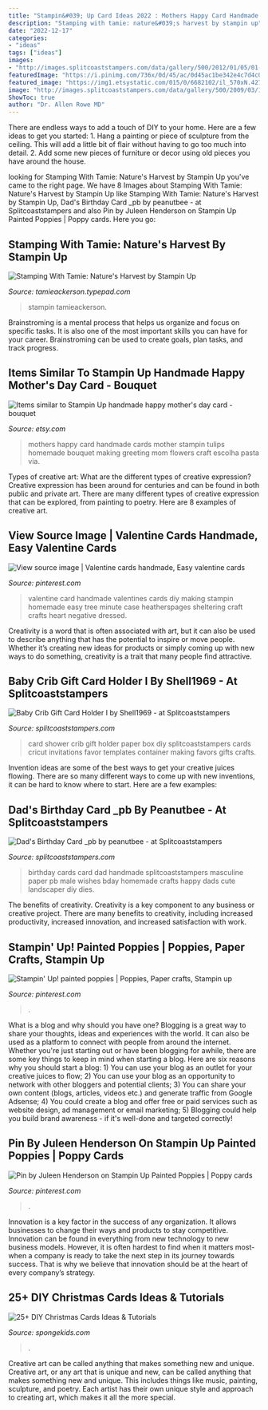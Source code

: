 ```yaml
---
title: "Stampin&#039; Up Card Ideas 2022 : Mothers Happy Card Handmade Cards Mother Stampin Tulips Homemade Bouquet Making Greeting Mom Flowers Craft Escolha Pasta Via"
description: "Stamping with tamie: nature&#039;s harvest by stampin up"
date: "2022-12-17"
categories:
- "ideas"
tags: ["ideas"]
images:
- "http://images.splitcoaststampers.com/data/gallery/500/2012/01/05/01-06-12_Verve_Masculine_Bday_by_peanutbee.png"
featuredImage: "https://i.pinimg.com/736x/0d/45/ac/0d45ac1be342e4c7d4c01c5a3582810f.jpg"
featured_image: "https://img1.etsystatic.com/015/0/6682102/il_570xN.427268909_4b5o.jpg"
image: "http://images.splitcoaststampers.com/data/gallery/500/2009/03/18/IMG_1312_by_Shell1969.jpg"
ShowToc: true
author: "Dr. Allen Rowe MD"
---
```



There are endless ways to add a touch of DIY to your home. Here are a few ideas to get you started: 1. Hang a painting or piece of sculpture from the ceiling. This will add a little bit of flair without having to go too much into detail. 2. Add some new pieces of furniture or decor using old pieces you have around the house.
	

		
looking for Stamping With Tamie: Nature&#039;s Harvest by Stampin Up you've came to the right page. We have 8 Images about Stamping With Tamie: Nature&#039;s Harvest by Stampin Up like Stamping With Tamie: Nature&#039;s Harvest by Stampin Up, Dad&#039;s Birthday Card _pb by peanutbee - at Splitcoaststampers and also Pin by Juleen Henderson on Stampin Up Painted Poppies | Poppy cards. Here you go:
		
    
## Stamping With Tamie: Nature&#039;s Harvest By Stampin Up

<img loading=lazy src="https://tamieackerson.typepad.com/.a/6a00e553f8187e8834026bdee64eba200c-600wi" onerror="this.onerror=null;this.src='https://tse3.mm.bing.net/th?id=OIP.uWjEtMCAxK3-vXZxDoQsZwHaJf&amp;pid=15.1';" alt="Stamping With Tamie: Nature&#039;s Harvest by Stampin Up">

_Source: tamieackerson.typepad.com_

>stampin tamieackerson. 

	

Brainstroming is a mental process that helps us organize and focus on specific tasks. It is also one of the most important skills you can have for your career. Brainstroming can be used to create goals, plan tasks, and track progress.

    
## Items Similar To Stampin Up Handmade Happy Mother&#039;s Day Card - Bouquet

<img loading=lazy src="https://img1.etsystatic.com/015/0/6682102/il_570xN.427268909_4b5o.jpg" onerror="this.onerror=null;this.src='https://tse2.mm.bing.net/th?id=OIP.YEFJawlbTKnQ8MwUmpV7rQHaJ6&amp;pid=15.1';" alt="Items similar to Stampin Up handmade happy mother&#039;s day card - bouquet">

_Source: etsy.com_

>mothers happy card handmade cards mother stampin tulips homemade bouquet making greeting mom flowers craft escolha pasta via. 

	

Types of creative art: What are the different types of creative expression?
Creative expression has been around for centuries and can be found in both public and private art. There are many different types of creative expression that can be explored, from painting to poetry. Here are 8 examples of creative art.

    
## View Source Image | Valentine Cards Handmade, Easy Valentine Cards

<img loading=lazy src="https://i.pinimg.com/736x/86/25/7b/86257b48874ee19bc5061b1490bb4c70.jpg" onerror="this.onerror=null;this.src='https://tse1.mm.bing.net/th?id=OIP.ViCdIny4014VrF0snYNg3gHaJ-&amp;pid=15.1';" alt="View source image | Valentine cards handmade, Easy valentine cards">

_Source: pinterest.com_

>valentine card handmade valentines cards diy making stampin homemade easy tree minute case heatherspages sheltering craft crafts heart negative dressed. 

	

Creativity is a word that is often associated with art, but it can also be used to describe anything that has the potential to inspire or move people. Whether it’s creating new ideas for products or simply coming up with new ways to do something, creativity is a trait that many people find attractive.

    
## Baby Crib Gift Card Holder I By Shell1969 - At Splitcoaststampers

<img loading=lazy src="http://images.splitcoaststampers.com/data/gallery/500/2009/03/18/IMG_1312_by_Shell1969.jpg" onerror="this.onerror=null;this.src='https://tse2.mm.bing.net/th?id=OIP.oVbOBJcCvyFSeTaADp-BawAAAA&amp;pid=15.1';" alt="Baby Crib Gift Card Holder I by Shell1969 - at Splitcoaststampers">

_Source: splitcoaststampers.com_

>card shower crib gift holder paper box diy splitcoaststampers cards cricut invitations favor templates container making favors gifts crafts. 

	

Invention ideas are some of the best ways to get your creative juices flowing. There are so many different ways to come up with new inventions, it can be hard to know where to start. Here are a few examples: 

    
## Dad&#039;s Birthday Card _pb By Peanutbee - At Splitcoaststampers

<img loading=lazy src="http://images.splitcoaststampers.com/data/gallery/500/2012/01/05/01-06-12_Verve_Masculine_Bday_by_peanutbee.png" onerror="this.onerror=null;this.src='https://tse4.mm.bing.net/th?id=OIP.9eln3HbDx8g1haCb7nRZBwHaFa&amp;pid=15.1';" alt="Dad&#039;s Birthday Card _pb by peanutbee - at Splitcoaststampers">

_Source: splitcoaststampers.com_

>birthday cards card dad handmade splitcoaststampers masculine paper pb male wishes bday homemade crafts happy dads cute landscaper diy dies. 

	

The benefits of creativity.
Creativity is a key component to any business or creative project. There are many benefits to creativity, including increased productivity, increased innovation, and increased satisfaction with work.

    
## Stampin&#039; Up! Painted Poppies | Poppies, Paper Crafts, Stampin Up

<img loading=lazy src="https://i.pinimg.com/736x/1e/97/15/1e9715521663651882dda3a3197becba.jpg" onerror="this.onerror=null;this.src='https://tse3.mm.bing.net/th?id=OIP.ErIFYUIlLKX1vuxE_MswkQHaJ4&amp;pid=15.1';" alt="Stampin&#039; Up! painted poppies | Poppies, Paper crafts, Stampin up">

_Source: pinterest.com_

>. 

	

What is a blog and why should you have one?
Blogging is a great way to share your thoughts, ideas and experiences with the world. It can also be used as a platform to connect with people from around the internet. Whether you're just starting out or have been blogging for awhile, there are some key things to keep in mind when starting a blog. Here are six reasons why you should start a blog: 1) You can use your blog as an outlet for your creative juices to flow; 2) You can use your blog as an opportunity to network with other bloggers and potential clients; 3) You can share your own content (blogs, articles, videos etc.) and generate traffic from Google Adsense; 4) You could create a blog and offer free or paid services such as website design, ad management or email marketing; 5) Blogging could help you build brand awareness - if it's well-done and targeted correctly!

    
## Pin By Juleen Henderson On Stampin Up Painted Poppies | Poppy Cards

<img loading=lazy src="https://i.pinimg.com/736x/0d/45/ac/0d45ac1be342e4c7d4c01c5a3582810f.jpg" onerror="this.onerror=null;this.src='https://tse1.mm.bing.net/th?id=OIP.YTrYZ_2LwsMdY3BIffmfzQHaJP&amp;pid=15.1';" alt="Pin by Juleen Henderson on Stampin Up Painted Poppies | Poppy cards">

_Source: pinterest.com_

>. 

	

Innovation is a key factor in the success of any organization. It allows businesses to change their ways and products to stay competitive. Innovation can be found in everything from new technology to new business models. However, it is often hardest to find when it matters most- when a company is ready to take the next step in its journey towards success. That is why we believe that innovation should be at the heart of every company’s strategy.

    
## 25+ DIY Christmas Cards Ideas &amp; Tutorials

<img loading=lazy src="https://spongekids.com/wp-content/uploads/2016/10/diy-christmas-cards/9-diy-christmas-cards.jpg" onerror="this.onerror=null;this.src='https://tse2.mm.bing.net/th?id=OIP.VsS4aId3kOGAeYKvKqiS6QHaKT&amp;pid=15.1';" alt="25+ DIY Christmas Cards Ideas &amp; Tutorials">

_Source: spongekids.com_

>. 

	

Creative art can be called anything that makes something new and unique.
Creative art, or any art that is unique and new, can be called anything that makes something new and unique. This includes things like music, painting, sculpture, and poetry. Each artist has their own unique style and approach to creating art, which makes it all the more special.

